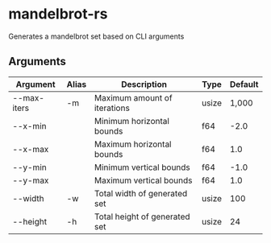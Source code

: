 # mandelbrot-rs

Generates a mandelbrot set based on CLI arguments

## Arguments

| Argument    | Alias | Description                   | Type  | Default |
|-------------|-------|-------------------------------|-------|---------|
| --max-iters | -m    | Maximum amount of iterations  | usize | 1,000   |
| --x-min     |       | Minimum horizontal bounds     | f64   | -2.0    |
| --x-max     |       | Maximum horizontal bounds     | f64   | 1.0     |
| --y-min     |       | Minimum vertical bounds       | f64   | -1.0    |
| --y-max     |       | Maximum vertical bounds       | f64   | 1.0     |
| --width     | -w    | Total width of generated set  | usize | 100     |
| --height    | -h    | Total height of generated set | usize | 24      |